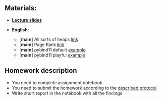 ## Materials:
* [__Lecture slides__](https://github.com/Aelphy/ISC/tree/fall2023/week6/Lecture6.pdf)

* __English__:
  * [__main__] All sorts of heaps [link](https://www.geeksforgeeks.org/heap-data-structure/)
  * [__main__] Page Rank [link](http://www.cs.cmu.edu/~elaw/pagerank.pdf)
  * [__main__] pybind11 default [example](https://github.com/pybind/cmake_example)
  * [__main__] pybind11 playful [example](https://github.com/Aelphy/pybind_seminar/tree/master)

## Homework description
* You need to complete assignment notebook
* You need to submit the homework according to the [described protocol](https://github.com/Aelphy/ISC/wiki/Homeworks-and-grading-(ETHZ-and-UZH))
* Write short report in the notebook with all the findings
